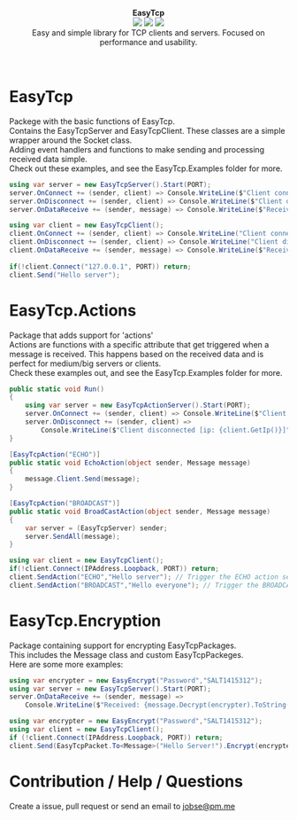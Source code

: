 <p align="center">
  <b>EasyTcp</b>
  <br/>
  <img src="https://img.shields.io/badge/License-MIT-green.svg">
  <img src="https://img.shields.io/badge/version-3.0.0.0-green.svg">
  <img src="https://img.shields.io/badge/build-passing-green.svg">
  <br/>
  Easy and simple library for TCP clients and servers. Focused on performance and usability.
  <br/><br/><br/>
</p>

# EasyTcp
Packege with the basic functions of EasyTcp.<br/>
Contains the EasyTcpServer and EasyTcpClient. These classes are a simple wrapper around the Socket class. <br>
Adding event handlers and functions to make sending and processing received data simple. <br/>
Check out these examples, and see the EasyTcp.Examples folder for more.
```cs
using var server = new EasyTcpServer().Start(PORT);
server.OnConnect += (sender, client) => Console.WriteLine($"Client connected [ip: {client.GetIp()}]");
server.OnDisconnect += (sender, client) => Console.WriteLine($"Client disconnected [ip: {client.GetIp()}]");
server.OnDataReceive += (sender, message) => Console.WriteLine($"Received: {message.ToString()}");
```

```cs
using var client = new EasyTcpClient();
client.OnConnect += (sender, client) => Console.WriteLine("Client connected!");
client.OnDisconnect += (sender, client) => Console.WriteLine("Client disconnected!");
client.OnDataReceive += (sender, message) => Console.WriteLine($"Received: {message.ToString()}");
            
if(!client.Connect("127.0.0.1", PORT)) return; 
client.Send("Hello server");
```

# EasyTcp.Actions
Package that adds support for 'actions' <br/>
Actions are functions with a specific attribute that get triggered when a message is received. This happens based on the received data and is perfect for medium/big servers or clients.<br/>
Check these examples out, and see the EasyTcp.Examples folder for more.
```cs
public static void Run()
{
    using var server = new EasyTcpActionServer().Start(PORT);
    server.OnConnect += (sender, client) => Console.WriteLine($"Client connected [ip: {client.GetIp()}]");
    server.OnDisconnect += (sender, client) =>
        Console.WriteLine($"Client disconnected [ip: {client.GetIp()}]");
}

[EasyTcpAction("ECHO")]
public static void EchoAction(object sender, Message message)
{
    message.Client.Send(message);
}

[EasyTcpAction("BROADCAST")]
public static void BroadCastAction(object sender, Message message)
{
    var server = (EasyTcpServer) sender;
    server.SendAll(message);
}
```

```cs
using var client = new EasyTcpClient();
if(!client.Connect(IPAddress.Loopback, PORT)) return; 
client.SendAction("ECHO","Hello server"); // Trigger the ECHO action server side
client.SendAction("BROADCAST","Hello everyone"); // Trigger the BROADCAST action server side
```

# EasyTcp.Encryption
Package containing support for encrypting EasyTcpPackages. <br/>
This includes the Message class and custom EasyTcpPackeges. <br/>
Here are some more examples:
```cs
using var encrypter = new EasyEncrypt("Password","SALT1415312");
using var server = new EasyTcpServer().Start(PORT);
server.OnDataReceive += (sender, message) => 
    Console.WriteLine($"Received: {message.Decrypt(encrypter).ToString()}");

```
```cs
using var encrypter = new EasyEncrypt("Password","SALT1415312");
using var client = new EasyTcpClient();
if (!client.Connect(IPAddress.Loopback, PORT)) return;
client.Send(EasyTcpPacket.To<Message>("Hello Server!").Encrypt(encrypter));
```

# Contribution / Help / Questions
Create a issue, pull request or send an email to jobse@pm.me

